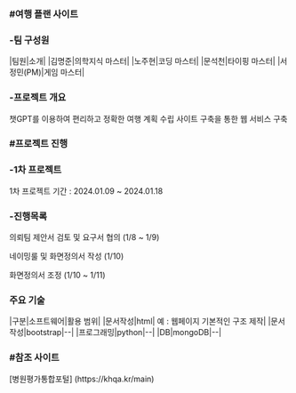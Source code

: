 ### #여행 플랜 사이트

### -팀 구성원 

|팀원|소개|
|김명준|의학지식 마스터|
|노주현|코딩 마스터|
|문석천|타이핑 마스터|
|서정민(PM)|게임 마스터|

### -프로젝트 개요
<p> 챗GPT를 이용하여 편리하고 정확한 여행 계획 수립 사이트 구축을 통한 웹 서비스 구축 </p>

### #프로젝트 진행

### -1차 프로젝트 

<p> 1차 프로젝트 기간 : 2024.01.09 ~ 2024.01.18 </p>

### -진행목록

<p> 의뢰팀 제안서 검토 및 요구서 협의 (1/8 ~ 1/9)  </p>
<p> 네이밍룰 및 화면정의서 작성 (1/10) </p>
<p> 화면정의서 조정 (1/10 ~ 1/11) </p>
<p> </p>
<p> </p>
<p> </p>
<p> </p>

### 주요 기술

|구분|소프트웨어|활용 범위|
|문서작성|html| 예 : 웹페이지 기본적인 구조 제작|
|문서작성|bootstrap|--|
|프로그래밍|python|--|
|DB|mongoDB|--|

### #참조 사이트

<p> [병원평가통합포털] (https://khqa.kr/main) </p>
